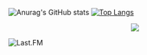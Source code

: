 <!-- - Currently learning Java -->


<!--![My Skills](https://skillicons.dev/icons?i=idea,java&theme=dark,css,html,php,js)-->

![Anurag's GitHub stats](https://github-readme-stats-kappa-two-37.vercel.app/api?username=maersel&show_icons=true&theme=synthwave&count-private=true&show=prs_merged)
[![Top Langs](https://github-readme-stats-kappa-two-37.vercel.app/api/top-langs/?username=maersel&show_icons=true&theme=synthwave&count-private=true&layout=donut)](https://github.com/anuraghazra/github-readme-stats)
<p align="center">
  <img src="https://streak-stats.demolab.com?user=Maersel&theme=synthwave" />
</p>
  
  
![Last.FM](https://github-readme-lastfm-stats.netlify.app/.netlify/functions/card?user=maersel&theme=dark&show_scrobbles=true)  

<!---
Maersel/Maersel is a ✨ special ✨ repository because its `README.md` (this file) appears on your GitHub profile.
You can click the Preview link to take a look at your changes.
![willianrod's wakatime stats](https://github-readme-stats.vercel.app/api/wakatime?username=maersel)
--->
